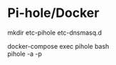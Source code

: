 # Pi-hole/Docker  

mkdir etc-pihole etc-dnsmasq.d  

docker-compose exec pihole bash  
pihole -a -p
